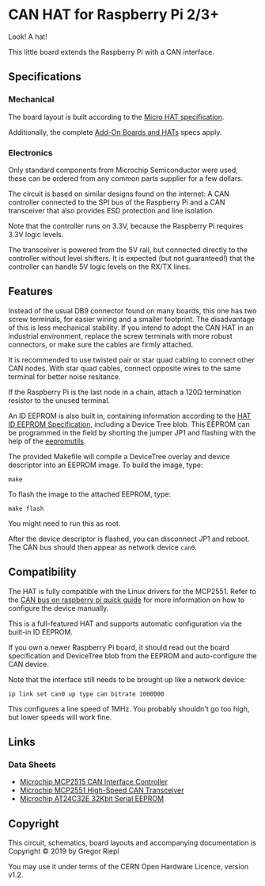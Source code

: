 # CAN HAT for Raspberry Pi 2/3+

Look! A hat!

This little board extends the Raspberry Pi with a CAN interface.

## Specifications

### Mechanical

The board layout is built according to the [Micro HAT specification].

Additionally, the complete [Add-On Boards and HATs] specs apply.

### Electronics

Only standard components from Microchip Semiconductor were used, these can be
ordered from any common parts supplier for a few dollars.

The circuit is based on similar designs found on the internet: A CAN
controller connected to the SPI bus of the Raspberry Pi and a CAN
transceiver that also provides ESD protection and line isolation.

Note that the controller runs on 3.3V, because the Raspberry Pi requires
3.3V logic levels.

The transceiver is powered from the 5V rail, but connected directly to the
controller without level shifters. It is expected (but not guaranteed!) that
the controller can handle 5V logic levels on the RX/TX lines.

## Features

Instead of the usual DB9 connector found on many boards, this one has two
screw terminals, for easier wiring and a smaller footprint. The disadvantage
of this is less mechanical stability. If you intend to adopt the CAN HAT
in an industrial environment, replace the screw terminals with more robust
connectors, or make sure the cables are firmly attached.

It is recommended to use twisted pair or star quad cabling to connect other
CAN nodes. With star quad cables, connect opposite wires to the
same terminal for better noise resitance.

If the Raspberry Pi is the last node in a chain, attach a 120Ω termination
resistor to the unused terminal.

An ID EEPROM is also built in, containing information according to the
[HAT ID EEPROM Specification], including a Device Tree blob. This EEPROM
can be programmed in the field by shorting the jumper JP1 and flashing
with the help of the [eepromutils].

The provided Makefile will compile a DeviceTree overlay and device descriptor
into an EEPROM image. To build the image, type:

    make

To flash the image to the attached EEPROM, type:

    make flash

You might need to run this as root.

After the device descriptor is flashed, you can disconnect JP1 and reboot.
The CAN bus should then appear as network device `can0`.

## Compatibility

The HAT is fully compatible with the Linux drivers for the MCP2551.
Refer to the [CAN bus on raspberry pi quick guide] for more information
on how to configure the device manually.

This is a full-featured HAT and supports automatic configuration via
the built-in ID EEPROM.

If you own a newer Raspberry Pi board, it should read out the board
specification and DeviceTree blob from the EEPROM and auto-configure
the CAN device.

Note that the interface still needs to be brought up like a network device:

    ip link set can0 up type can bitrate 1000000

This configures a line speed of 1MHz. You probably shouldn't go too high,
but lower speeds will work fine.

## Links

[Add-On Boards and HATs]: https://github.com/raspberrypi/hats
[Micro HAT Specification]: https://github.com/raspberrypi/hats/blob/master/uhat-board-mechanical.pdf
[HAT ID EEPROM Specification]: https://github.com/raspberrypi/hats/blob/master/eeprom-format.md
[CAN bus on raspberry pi quick guide]: https://www.raspberrypi.org/forums/viewtopic.php?t=141052
[eepromutils]: https://github.com/raspberrypi/hats/tree/master/eepromutils

### Data Sheets

* [Microchip MCP2515 CAN Interface Controller](https://www.microchip.com/wwwproducts/en/en010406)
* [Microchip MCP2551 High-Speed CAN Transceiver](https://www.microchip.com/wwwproducts/en/MCP2551)
* [Microchip AT24C32E 32Kbit Serial EEPROM](https://www.microchip.com/wwwproducts/en/AT24C32E)

## Copyright

This circuit, schematics, board layouts and accompanying documentation is
Copyright © 2019 by Gregor Riepl

You may use it under terms of the CERN Open Hardware Licence, version v1.2.
